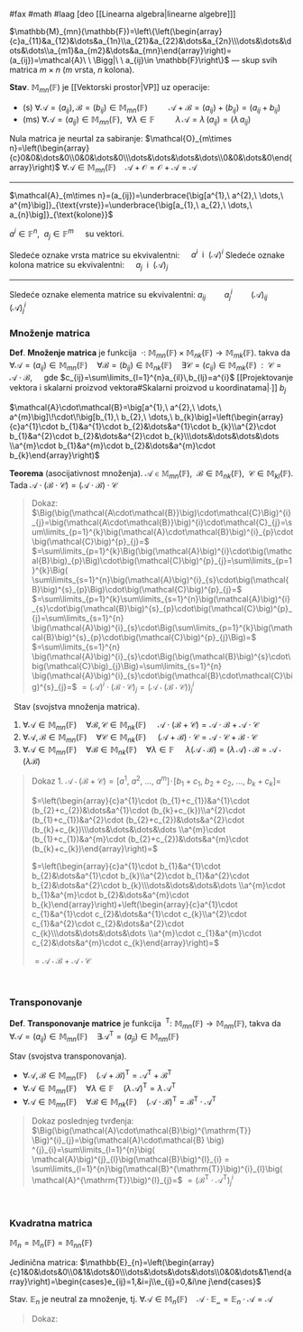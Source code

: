 #fax #math #laag [deo [[Linearna algebra|linearne algebre]]]
$\:$

$\mathbb{M}_{mn}(\mathbb{F})=\left\{\left(\begin{array}{c}a_{11}&a_{12}&\dots&a_{1n}\\a_{21}&a_{22}&\dots&a_{2n}\\\dots&\dots&\dots&\dots\\a_{m1}&a_{m2}&\dots&a_{mn}\end{array}\right)=(a_{ij})=\mathcal{A}\ \ \Bigg|\ \ a_{ij}\in \mathbb{F}\right\}$
— skup svih matrica $m\times n$ ($m$ vrsta, $n$ kolona).

**Stav**. $\mathbb{M}_{mn}(\mathbb{F})$ je [[Vektorski prostor|VP]] uz operacije:
- (s) $\forall \mathcal{A}=(a_{ij}),\,\mathcal{B}=(b_{ij})\in \mathbb{M}_{mn}(\mathbb{F})$
  $\quad\quad \mathcal{A}+\mathcal{B}=(a_{ij})+(b_{ij})=(a_{ij}+b_{ij})$
- (ms) $\forall \mathcal{A}=(a_{ij})\in \mathbb{M}_{mn}(\mathbb{F}),\ \ \forall \lambda\in\mathbb{F}$
  $\quad\quad \lambda\,\mathcal{A}=\lambda\,(a_{ij})=(\lambda\,a_{ij})$
$\:$

Nula matrica je neurtal za sabiranje:
$\mathcal{O}_{m\times n}=\left(\begin{array}{c}0&0&\dots&0\\0&0&\dots&0\\\dots&\dots&\dots&\dots\\0&0&\dots&0\end{array}\right)$
$\forall \mathcal{A}\in\mathbb{M}_{mn}(\mathbb{F})\quad\mathcal{A}+\mathcal{O}=\mathcal{O}+\mathcal{A}=\mathcal{A}$
___
$\mathcal{A}_{m\times n}=(a_{ij})=\underbrace{\big[a^{1},\ a^{2},\ \dots,\ a^{m}\big]}_{\text{vrste}}=\underbrace{\big[a_{1},\ a_{2},\ \dots,\ a_{n}\big]}_{\text{kolone}}$

$a^{i}\in \mathbb{F}^{n},\ \ a_{j}\in\mathbb{F}^{m}\quad$ su vektori.

Sledeće oznake vrsta matrice su ekvivalentni: $\quad$$a^{i}\ \ \mathrm{i}\ \ (\mathcal{A})^{i}$
Sledeće oznake kolona matrice su ekvivalentni: $\quad$$a_{j}\ \ \mathrm{i}\ \ (\mathcal{A})_{j}$
___

Sledeće oznake elementa matrice su ekvivalentni:
$a_{ij}\quad\quad a^{i}_{j}\quad \quad(\mathcal{A})_{ij}\quad\quad(\mathcal{A})^{i}_{j}$

### Množenje matrica
**Def**. **Množenje matrica** je funkcija $\ \cdot:\ \mathbb{M}_{mn}(\mathbb{F})\times\mathbb{M}_{nk}(\mathbb{F})\to\mathbb{M}_{mk}(\mathbb{F})$.
takva da $\forall\mathcal{A}=(a_{ij})\in\mathbb{M}_{mn}(\mathbb{F})\quad\forall\mathcal{B}=(b_{ij})\in\mathbb{M}_{nk}(\mathbb{F})$$\quad$$\exists\mathcal{C}=(c_{ij})\in\mathbb{M}_{mk}(\mathbb{F})\ \ :\ \ \mathcal{C}=\mathcal{A}\cdot\mathcal{B},\quad$ gde $c_{ij}=\sum\limits_{l=1}^{n}a_{il}\,b_{lj}=a^{i}$ [[Projektovanje vektora i skalarni proizvod vektora#Skalarni proizvod u koordinatama|∙]] $b_{j}$

$\mathcal{A}\cdot\mathcal{B}=\big[a^{1},\ a^{2},\ \dots,\ a^{m}\big]\!\cdot\!\big[b_{1},\ b_{2},\ \dots,\ b_{k}\big]=\left(\begin{array}{c}a^{1}\cdot b_{1}&a^{1}\cdot b_{2}&\dots&a^{1}\cdot b_{k}\\a^{2}\cdot b_{1}&a^{2}\cdot b_{2}&\dots&a^{2}\cdot b_{k}\\\dots&\dots&\dots&\dots \\a^{m}\cdot b_{1}&a^{m}\cdot b_{2}&\dots&a^{m}\cdot b_{k}\end{array}\right)$

**Teorema** (asocijativnost množenja). $\mathcal{A}\in\mathbb{M}_{mn}(\mathbb{F}),\ \ \mathcal{B}\in\mathbb{M}_{nk}(\mathbb{F}),\ \ \mathcal{C}\in\mathbb{M}_{kl}(\mathbb{F}).$
Tada $\mathcal{A}\cdot(\mathcal{B}\cdot\mathcal{C})=(\mathcal{A}\cdot\mathcal{B})\cdot\mathcal{C}$
> Dokaz:
> $\Big(\big(\mathcal{A\cdot\mathcal{B}}\big)\cdot\mathcal{C}\Big)^{i}_{j}=\big(\mathcal{A\cdot\mathcal{B}}\big)^{i}\cdot\mathcal{C}_{j}=\sum\limits_{p=1}^{k}\big(\mathcal{A}\cdot\mathcal{B}\big)^{i}_{p}\cdot\big(\mathcal{C}\big)^{p}_{j}=$
> $=\sum\limits_{p=1}^{k}\Big(\big(\mathcal{A}\big)^{i}\cdot\big(\mathcal{B}\big)_{p}\Big)\cdot\big(\mathcal{C}\big)^{p}_{j}=\sum\limits_{p=1}^{k}\Big( \sum\limits_{s=1}^{n}\big(\mathcal{A}\big)^{i}_{s}\cdot\big(\mathcal{B}\big)^{s}_{p}\Big)\cdot\big(\mathcal{C}\big)^{p}_{j}=$
> $=\sum\limits_{p=1}^{k}\sum\limits_{s=1}^{n}\big(\mathcal{A}\big)^{i}_{s}\cdot\big(\mathcal{B}\big)^{s}_{p}\cdot\big(\mathcal{C}\big)^{p}_{j}=\sum\limits_{s=1}^{n} \big(\mathcal{A}\big)^{i}_{s}\cdot\Big(\sum\limits_{p=1}^{k}\big(\mathcal{B}\big)^{s}_{p}\cdot\big(\mathcal{C}\big)^{p}_{j}\Big)=$
> $=\sum\limits_{s=1}^{n} \big(\mathcal{A}\big)^{i}_{s}\cdot\Big(\big(\mathcal{B}\big)^{s}\cdot\big(\mathcal{C}\big)_{j}\Big)=\sum\limits_{s=1}^{n} \big(\mathcal{A}\big)^{i}_{s}\cdot\big(\mathcal{B}\cdot\mathcal{C}\big)^{s}_{j}=$
> $=\big(\mathcal{A}\big)^{i}\cdot\big(\mathcal{B}\cdot\mathcal{C}\big)_{j}=\Big(\mathcal{A\cdot\big(\mathcal{B}}\cdot\mathcal{C}\big)\Big)^{i}_{j}$

$\:$
Stav (svojstva množenja matrica).
1. $\forall \mathcal{A}\in\mathbb{M}_{mn}(\mathbb{F})\quad\forall\mathcal{B},\,\mathcal{C}\in\mathbb{M}_{nk}(\mathbb{F})\quad$
   $\mathcal{A}\cdot(\mathcal{B}+\mathcal{C}) = \mathcal{A}\cdot\mathcal{B}+\mathcal{A}\cdot\mathcal{C}$
   $\:$
2. $\forall \mathcal{A},\,\mathcal{B}\in\mathbb{M}_{mn}(\mathbb{F})\quad\forall\mathcal{C}\in\mathbb{M}_{nk}(\mathbb{F})\quad$
   $(\mathcal{A}+\mathcal{B})\cdot\mathcal{C} = \mathcal{A}\cdot\mathcal{C}+\mathcal{B}\cdot\mathcal{C}$
   $\:$
3.  $\forall \mathcal{A}\in\mathbb{M}_{mn}(\mathbb{F})\quad\forall\mathcal{B}\in\mathbb{M}_{nk}(\mathbb{F})\quad\forall\lambda \in \mathbb{F}\quad$
   $\lambda(\mathcal{A}\cdot\mathcal{B})=(\lambda\,\mathcal{A})\cdot\mathcal{B}=\mathcal{A}\cdot(\lambda\mathcal{B})$

> Dokaz 1.
> $\mathcal{A}\cdot(\mathcal{B}+\mathcal{C}) = \big[a^{1},\ a^{2},\ \dots,\ a^{m}\big]\!\cdot\!\big[b_{1}+c_{1},\ b_{2}+c_{2},\ \dots,\ b_{k}+c_{k}\big]=$
> 
> $=\left(\begin{array}{c}a^{1}\cdot (b_{1}+c_{1})&a^{1}\cdot (b_{2}+c_{2})&\dots&a^{1}\cdot (b_{k}+c_{k})\\a^{2}\cdot (b_{1}+c_{1})&a^{2}\cdot (b_{2}+c_{2})&\dots&a^{2}\cdot (b_{k}+c_{k})\\\dots&\dots&\dots&\dots \\a^{m}\cdot (b_{1}+c_{1})&a^{m}\cdot (b_{2}+c_{2})&\dots&a^{m}\cdot (b_{k}+c_{k})\end{array}\right)=$
> 
>  $=\left(\begin{array}{c}a^{1}\cdot b_{1}&a^{1}\cdot b_{2}&\dots&a^{1}\cdot b_{k}\\a^{2}\cdot b_{1}&a^{2}\cdot b_{2}&\dots&a^{2}\cdot b_{k}\\\dots&\dots&\dots&\dots \\a^{m}\cdot b_{1}&a^{m}\cdot b_{2}&\dots&a^{m}\cdot b_{k}\end{array}\right)+\left(\begin{array}{c}a^{1}\cdot c_{1}&a^{1}\cdot c_{2}&\dots&a^{1}\cdot c_{k}\\a^{2}\cdot c_{1}&a^{2}\cdot c_{2}&\dots&a^{2}\cdot c_{k}\\\dots&\dots&\dots&\dots \\a^{m}\cdot c_{1}&a^{m}\cdot c_{2}&\dots&a^{m}\cdot c_{k}\end{array}\right)=$
>  
>$=\mathcal{A}\cdot\mathcal{B}+\mathcal{A}\cdot\mathcal{C}$

$\:$

### Transponovanje
**Def**. **Transponovanje matrice** je funkcija $\ ^{\mathrm{T}}:\ \mathbb{M}_{mn}(\mathbb{F})\to\mathbb{M}_{nm}(\mathbb{F})$, takva da $\forall \mathcal{A}=(a_{ij})\in\mathbb{M}_{mn}(\mathbb{F})\quad\exists \mathcal{A}^{\mathrm{T}}=(a_{ji})\in\mathbb{M}_{nm}(\mathbb{F})$

Stav (svojstva transponovanja). 
- $\forall\mathcal{A},\,\mathcal{B}\in\mathbb{M}_{mn}(\mathbb{F})\quad(\mathcal{A}+\mathcal{B})^{\mathrm{T}}=\mathcal{A}^{\mathrm{T}}+\mathcal{B}^{\mathrm{T}}$
- $\forall\mathcal{A}\in\mathbb{M}_{mn}(\mathbb{F})\quad\forall\lambda\in\mathbb{F}\quad(\lambda\,\mathcal{A})^{\mathrm{T}}=\lambda\,\mathcal{A}^{\mathrm{T}}$
- $\forall\mathcal{A}\in\mathbb{M}_{mn}(\mathbb{F})\quad\forall\mathcal{B}\in\mathbb{M}_{nk}(\mathbb{F})\quad(\mathcal{A}\cdot\mathcal{B})^{\mathrm{T}}=\mathcal{B}^{\mathrm{T}}\cdot\mathcal{A}^{\mathrm{T}}$

> Dokaz poslednjeg tvrđenja:
> $\Big(\big(\mathcal{A}\cdot\mathcal{B}\big)^{\mathrm{T}}  \Big)^{i}_{j}=\big(\mathcal{A}\cdot\mathcal{B} \big) ^{j}_{i}=\sum\limits_{l=1}^{n}\big( \mathcal{A}\big)^{j}_{l}\big(\mathcal{B}\big)^{l}_{i} = \sum\limits_{l=1}^{n}\big(\mathcal{B}^{\mathrm{T}}\big)^{i}_{l}\big( \mathcal{A}^{\mathrm{T}}\big)^{l}_{j}=$
> $=\Big(\mathcal{B}^{\mathrm{T}}\cdot\mathcal{A}^{\mathrm{T}}\Big)^{i}_{j}$

$\:$
### Kvadratna matrica
$\mathbb{M}_{n}=\mathbb{M}_{n}(\mathbb{F})=\mathbb{M}_{nn}(\mathbb{F})$

Jedinična matrica:
$\mathbb{E}_{n}=\left(\begin{array}{c}1&0&\dots&0\\0&1&\dots&0\\\dots&\dots&\dots&\dots\\0&0&\dots&1\end{array}\right)=\begin{cases}e_{ij}=1,&i=j\\e_{ij}=0,&i\ne j\end{cases}$

Stav. $\mathbb{E}_{n}$ je neutral za množenje, tj. $\forall \mathcal{A}\in\mathbb{M}_{n}(\mathbb{F})\quad\mathcal{A\cdot\mathbb{E}_{n}}=\mathbb{E}_{n}\cdot\mathcal{A}=\mathcal{A}$
> Dokaz: